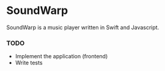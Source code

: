 # SoundWarp
SoundWarp is a music player written in Swift and Javascript.

### TODO

- Implement the application (frontend)
- Write tests
